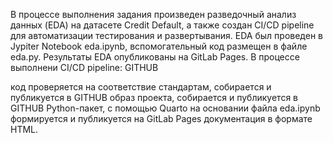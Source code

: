 В процессе выполнения задания произведен разведочный анализ данных (EDA) на датасете Credit Default,
а также создан CI/CD pipeline для автоматизации тестирования и развертывания.
EDA был проведен в Jypiter Notebook eda.ipynb, вспомогательный код размещен в файле eda.py.
Результаты EDA опубликованы на GitLab Pages.
В процессе выполнени CI/CD pipeline: GITHUB

код проверяется на соответствие стандартам,
собирается и публикуется в GITHUB образ проекта,
собирается и публикуется в GITHUB Python-пакет,
с помощью Quarto на основании файла eda.ipynb формируется и публикуется на GitLab Pages документация в формате HTML.
